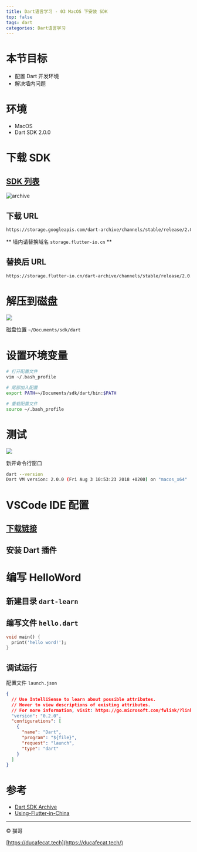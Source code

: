 ```yaml
---
title: Dart语言学习 - 03 MacOS 下安装 SDK
top: false
tags: dart
categories: Dart语言学习
---
```


# 本节目标

- 配置 Dart 开发环境
- 解决墙内问题

# 环境

- MacOS
- Dart SDK 2.0.0

# 下载 SDK

## [SDK 列表](https://webdev.dartlang.org/tools/sdk/archive)

![archive](2018-09-30-16-07-22.png)

## 下载 URL

```sh
https://storage.googleapis.com/dart-archive/channels/stable/release/2.0.0/sdk/dartsdk-macos-x64-release.zip
```

** 墙内请替换域名 `storage.flutter-io.cn` **

## 替换后 URL

```sh
https://storage.flutter-io.cn/dart-archive/channels/stable/release/2.0.0/sdk/dartsdk-macos-x64-release.zip
```

# 解压到磁盘

![](2018-09-30-16-09-28.png)

磁盘位置 `~/Documents/sdk/dart`

# 设置环境变量

```sh
# 打开配置文件
vim ~/.bash_profile

# 尾部加入配置
export PATH=~/Documents/sdk/dart/bin:$PATH

# 重载配置文件
source ~/.bash_profile
```

# 测试

![](2018-09-30-16-23-57.png)

新开命令行窗口

```sh
dart --version
Dart VM version: 2.0.0 (Fri Aug 3 10:53:23 2018 +0200) on "macos_x64"
```

# VSCode IDE 配置

## [下载链接](https://code.visualstudio.com/)

## 安装 Dart 插件

# 编写 HelloWord

## 新建目录 `dart-learn`

## 编写文件 `hello.dart`

```dart
void main() {
  print('hello word!');
}
```

## 调试运行

配置文件 `launch.json`

```json
{
  // Use IntelliSense to learn about possible attributes.
  // Hover to view descriptions of existing attributes.
  // For more information, visit: https://go.microsoft.com/fwlink/?linkid=830387
  "version": "0.2.0",
  "configurations": [
    {
      "name": "Dart",
      "program": "${file}",
      "request": "launch",
      "type": "dart"
    }
  ]
}
```

# 参考

- [Dart SDK Archive](https://webdev.dartlang.org/tools/sdk/archive)
- [Using-Flutter-in-China](https://github.com/flutter/flutter/wiki/Using-Flutter-in-China)

----

© 猫哥

[https://ducafecat.tech](https://ducafecat.tech/)
